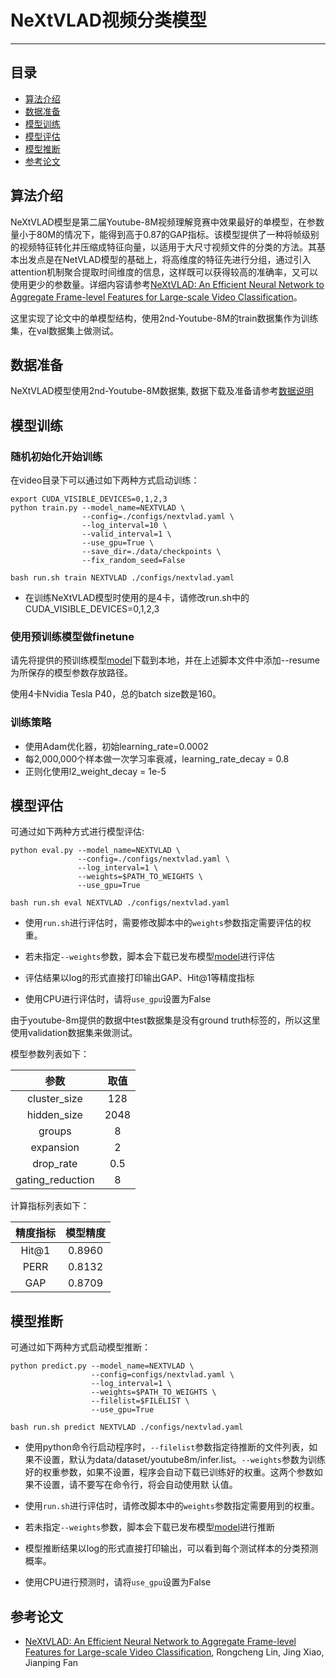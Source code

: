 # NeXtVLAD视频分类模型

---
## 目录

- [算法介绍](#模型简介)
- [数据准备](#数据准备)
- [模型训练](#模型训练)
- [模型评估](#模型评估)
- [模型推断](#模型推断)
- [参考论文](#参考论文)


## 算法介绍
NeXtVLAD模型是第二届Youtube-8M视频理解竞赛中效果最好的单模型，在参数量小于80M的情况下，能得到高于0.87的GAP指标。该模型提供了一种将帧级别的视频特征转化并压缩成特征向量，以适用于大尺寸视频文件的分类的方法。其基本出发点是在NetVLAD模型的基础上，将高维度的特征先进行分组，通过引入attention机制聚合提取时间维度的信息，这样既可以获得较高的准确率，又可以使用更少的参数量。详细内容请参考[NeXtVLAD: An Efficient Neural Network to Aggregate Frame-level Features for Large-scale Video Classification](https://arxiv.org/abs/1811.05014)。

这里实现了论文中的单模型结构，使用2nd-Youtube-8M的train数据集作为训练集，在val数据集上做测试。

## 数据准备

NeXtVLAD模型使用2nd-Youtube-8M数据集, 数据下载及准备请参考[数据说明](../../data/dataset/README.md)

## 模型训练

### 随机初始化开始训练

在video目录下可以通过如下两种方式启动训练：

    export CUDA_VISIBLE_DEVICES=0,1,2,3
    python train.py --model_name=NEXTVLAD \
                    --config=./configs/nextvlad.yaml \
                    --log_interval=10 \
                    --valid_interval=1 \
                    --use_gpu=True \
                    --save_dir=./data/checkpoints \
                    --fix_random_seed=False

    bash run.sh train NEXTVLAD ./configs/nextvlad.yaml

- 在训练NeXtVLAD模型时使用的是4卡，请修改run.sh中的CUDA\_VISIBLE\_DEVICES=0,1,2,3

### 使用预训练模型做finetune

请先将提供的预训练模型[model](https://paddlemodels.bj.bcebos.com/video_classification/NEXTVLAD.pdparams)下载到本地，并在上述脚本文件中添加--resume为所保存的模型参数存放路径。

使用4卡Nvidia Tesla P40，总的batch size数是160。

### 训练策略

*  使用Adam优化器，初始learning\_rate=0.0002
*  每2,000,000个样本做一次学习率衰减，learning\_rate\_decay = 0.8
*  正则化使用l2\_weight\_decay = 1e-5

## 模型评估

可通过如下两种方式进行模型评估:

    python eval.py --model_name=NEXTVLAD \
                   --config=./configs/nextvlad.yaml \
                   --log_interval=1 \
                   --weights=$PATH_TO_WEIGHTS \
                   --use_gpu=True

    bash run.sh eval NEXTVLAD ./configs/nextvlad.yaml

- 使用`run.sh`进行评估时，需要修改脚本中的`weights`参数指定需要评估的权重。

- 若未指定`--weights`参数，脚本会下载已发布模型[model](https://paddlemodels.bj.bcebos.com/video_classification/NEXTVLAD.pdparams)进行评估

- 评估结果以log的形式直接打印输出GAP、Hit@1等精度指标

- 使用CPU进行评估时，请将`use_gpu`设置为False

由于youtube-8m提供的数据中test数据集是没有ground truth标签的，所以这里使用validation数据集来做测试。

模型参数列表如下：

| 参数 | 取值 |
| :---------: | :----: |
| cluster\_size | 128 |
| hidden\_size | 2048 |
| groups | 8 |
| expansion | 2 |
| drop\_rate | 0.5 |
| gating\_reduction | 8 |

计算指标列表如下：

| 精度指标 | 模型精度 |
| :---------: | :----: |
| Hit@1 | 0.8960 |
| PERR | 0.8132 |
| GAP | 0.8709 |

## 模型推断

可通过如下两种方式启动模型推断：

    python predict.py --model_name=NEXTVLAD \
                      --config=configs/nextvlad.yaml \
                      --log_interval=1 \
                      --weights=$PATH_TO_WEIGHTS \
                      --filelist=$FILELIST \
                      --use_gpu=True

    bash run.sh predict NEXTVLAD ./configs/nextvlad.yaml

- 使用python命令行启动程序时，`--filelist`参数指定待推断的文件列表，如果不设置，默认为data/dataset/youtube8m/infer.list。`--weights`参数为训练好的权重参数，如果不设置，程序会自动下载已训练好的权重。这两个参数如果不设置，请不要写在命令行，将会自动使用默
认值。

- 使用`run.sh`进行评估时，请修改脚本中的`weights`参数指定需要用到的权重。

- 若未指定`--weights`参数，脚本会下载已发布模型[model](https://paddlemodels.bj.bcebos.com/video_classification/NEXTVLAD.pdparams)进行推断

- 模型推断结果以log的形式直接打印输出，可以看到每个测试样本的分类预测概率。

- 使用CPU进行预测时，请将`use_gpu`设置为False


## 参考论文

- [NeXtVLAD: An Efficient Neural Network to Aggregate Frame-level Features for Large-scale Video Classification](https://arxiv.org/abs/1811.05014), Rongcheng Lin, Jing Xiao, Jianping Fan
